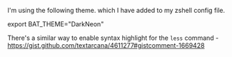 
I'm using the following theme. which I have added to my zshell config file.

export BAT_THEME="DarkNeon"


There's a similar way to enable syntax highlight for the `less` command - https://gist.github.com/textarcana/4611277#gistcomment-1669428